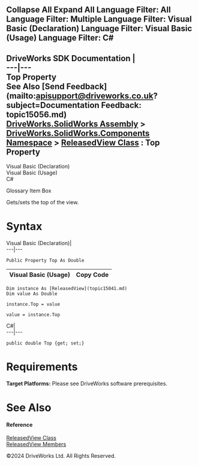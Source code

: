        

 Collapse All Expand All  Language Filter: All  Language Filter: Multiple  Language Filter: Visual Basic (Declaration) Language Filter: Visual Basic (Usage) Language Filter: C#  
---  
DriveWorks SDK Documentation  |   
---|---  
Top Property   
See Also [Send Feedback](mailto:apisupport@driveworks.co.uk?subject=Documentation Feedback: topic15056.md)  
[DriveWorks.SolidWorks Assembly](topic13342.md) > [DriveWorks.SolidWorks.Components Namespace](topic13925.md) > [ReleasedView Class](topic15041.md) : Top Property  
---  
  
Visual Basic (Declaration)    
Visual Basic (Usage)    
C# 

Glossary Item Box

Gets/sets the top of the view. 

# Syntax

Visual Basic (Declaration)|   
---|---  
      
    
    Public Property Top As Double  
  
Visual Basic (Usage)| Copy Code  
---|---  
      
    
    Dim instance As [ReleasedView](topic15041.md)
    Dim value As Double
     
    instance.Top = value
     
    value = instance.Top  
  
C#|   
---|---  
      
    
    public double Top {get; set;}  
  
# Requirements

**Target Platforms:** Please see DriveWorks software prerequisites.

# See Also

#### Reference

[ReleasedView Class](topic15041.md)   
[ReleasedView Members](topic15042.md)

©2024 DriveWorks Ltd. All Rights Reserved.
